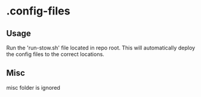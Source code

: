 # .config-files

## Usage
Run the 'run-stow.sh' file located in repo root. This will automatically deploy the config files to the correct locations.

## Misc
misc folder is ignored